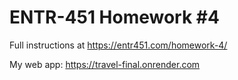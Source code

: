 # ENTR-451 Homework #4

Full instructions at https://entr451.com/homework-4/

My web app: https://travel-final.onrender.com 
